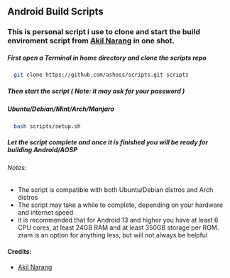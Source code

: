 ## Android Build Scripts

### This is personal script i use to clone and start the build enviroment script from [Akil Narang](https://github.com/akhilnarang) in one shot.

##### First open a Terminal in home directory and clone the scripts repo


```bash
  git clone https://github.com/ashoss/scripts.git scripts
```

##### Then start the script ( Note: it may ask for your password )


##### Ubuntu/Debian/Mint/Arch/Manjaro

```bash
  bash scripts/setup.sh
```

##### Let the script complete and once it is finished you will be ready for building Android/AOSP


###### Notes:

- The script is compatible with both Ubuntu/Debian distros and Arch distros
- The script may take a while to complete, depending on your hardware and internet speed
- it is recommended that for Android 13 and higher you have at least 6 CPU cores, at least 24GB RAM and at least 350GB storage per ROM. zram is an option for anything less, but will not always be helpful

#### Credits:

- [Akil Narang](https://github.com/akhilnarang)
